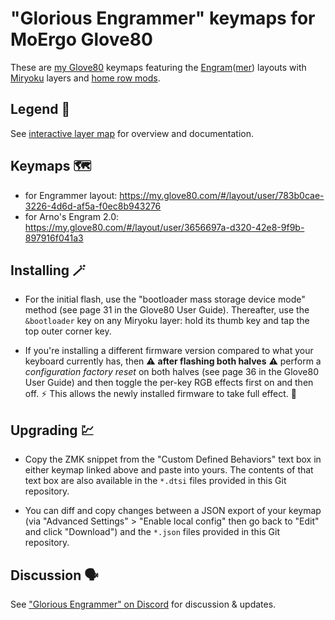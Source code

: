 # "Glorious Engrammer" keymaps for MoErgo Glove80

These are [my Glove80][1] keymaps featuring the [Engram][2]([mer][3]) 
layouts with [Miryoku][4] layers and [home row mods][5].

[1]: https://sunaku.github.io/moergo-glove80-keyboard.html
[2]: https://sunaku.github.io/engram-keyboard-layout.html
[3]: https://sunaku.github.io/engrammer-keyboard-layout.html
[4]: https://github.com/manna-harbour/miryoku
[5]: https://sunaku.github.io/home-row-mods.html

## Legend 🚩

See [interactive layer map][6] for overview and documentation.

[6]: https://sunaku.github.io/moergo-glove80-keyboard.html#layers

## Keymaps 🗺️

- for Engrammer layout: https://my.glove80.com/#/layout/user/783b0cae-3226-4d6d-af5a-f0ec8b943276
- for Arno's Engram 2.0: https://my.glove80.com/#/layout/user/3656697a-d320-42e8-9f9b-897916f041a3

## Installing 🪄

- For the initial flash, use the "bootloader mass storage device mode" method
(see page 31 in the Glove80 User Guide).  Thereafter, use the `&bootloader`
key on any Miryoku layer: hold its thumb key and tap the top outer corner key.

- If you're installing a different firmware version compared to what your
keyboard currently has, then ⚠️ **after flashing both halves** ⚠️ perform a
*configuration factory reset* on both halves (see page 36 in the Glove80 User
Guide) and then toggle the per-key RGB effects first on and then off. ⚡  This
allows the newly installed firmware to take full effect. 💯

## Upgrading 💹

- Copy the ZMK snippet from the "Custom Defined Behaviors" text box in either
keymap linked above and paste into yours.  The contents of that text box are
also available in the `*.dtsi` files provided in this Git repository.

- You can diff and copy changes between a JSON export of your keymap (via
"Advanced Settings" > "Enable local config" then go back to "Edit" and click
"Download") and the `*.json` files provided in this Git repository.

## Discussion 🗣️

See ["Glorious Engrammer" on Discord][7] for discussion & updates.

[7]: https://discord.com/channels/877392805654306816/1111469812850380831
